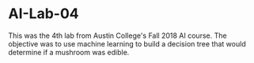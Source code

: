 # AI-Lab-04

This was the 4th lab from Austin College's Fall 2018 AI course. The objective was to use machine learning to build a decision tree that would determine if a mushroom was edible. 
